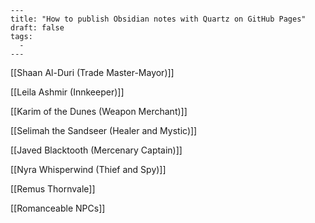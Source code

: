 ```
---
title: "How to publish Obsidian notes with Quartz on GitHub Pages"
draft: false
tags:
  - 
---
```
[[Shaan Al-Duri (Trade Master-Mayor)]]

[[Leila Ashmir (Innkeeper)]]

[[Karim of the Dunes (Weapon Merchant)]]

[[Selimah the Sandseer (Healer and Mystic)]]

[[Javed Blacktooth (Mercenary Captain)]]

[[Nyra Whisperwind (Thief and Spy)]]

[[Remus Thornvale]]

[[Romanceable NPCs]]